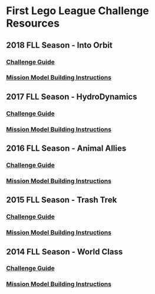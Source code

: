 # First Lego League Challenge Resources

## 2018 FLL Season - Into Orbit 
### [Challenge Guide](2018-guide.pdf) 
### [Mission Model Building Instructions](https://firstinspiresst01.blob.core.windows.net/fll/2019/mission-models/BuildInstructions-Nonverbal.zip)

## 2017 FLL Season - HydroDynamics
### [Challenge Guide](2017-guide.pdf)  
### [Mission Model Building Instructions](https://firstinspiresst01.blob.core.windows.net/fll-2017-build/NonVerbal.zip)
  
## 2016 FLL Season - Animal Allies
### [Challenge Guide](2016-guide.pdf)  
### [Mission Model Building Instructions](http://www.firstlegoleague.org/sites/default/files/animal-allies/mission-models/non-verbal/PDF%20Non%20Verbal%20%2813%20files%29.zip)

## 2015 FLL Season - Trash Trek
### [Challenge Guide](2015-guide.pdf)  
### [Mission Model Building Instructions](http://www.firstlegoleague.org/sites/default/files/trash-trek/trash-trek-mission-model-build.zip)

## 2014 FLL Season - World Class
### [Challenge Guide](2015-guide.pdf)  
### [Mission Model Building Instructions](http://www.firstlegoleague.org/sites/default/files/fll-world-class/fll-world-class-mission-models.zip)
